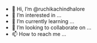- 👋 Hi, I’m @ruchikachindhalore
- 👀 I’m interested in ...
- 🌱 I’m currently learning ...
- 💞️ I’m looking to collaborate on ...
- 📫 How to reach me ...

<!---
ruchikachindhalore/ruchikachindhalore is a ✨ special ✨ repository because its `README.md` (this file) appears on your GitHub profile.
You can click the Preview link to take a look at your changes.
--->
